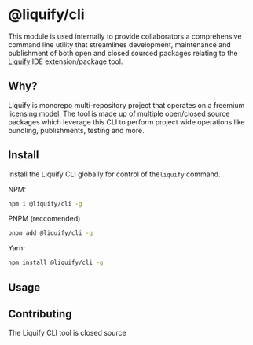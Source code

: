 # @liquify/cli

This module is used internally to provide collaborators a comprehensive command line utility that streamlines development, maintenance and publishment of both open and closed sourced packages relating to the [Liquify](#) IDE extension/package tool.

## Why?

Liquify is monorepo multi-repository project that operates on a freemium licensing model. The tool is made up of multiple open/closed source packages which leverage this CLI to perform project wide operations like bundling, publishments, testing and more.

## Install

Install the Liquify CLI globally for control of the`liquify` command.

NPM:

```bash
npm i @liquify/cli -g
```

PNPM (reccomended)

```bash
pnpm add @liquify/cli -g
```

Yarn:

```bash
npm install @liquify/cli -g
```

## Usage

## Contributing

The Liquify CLI tool is closed source
